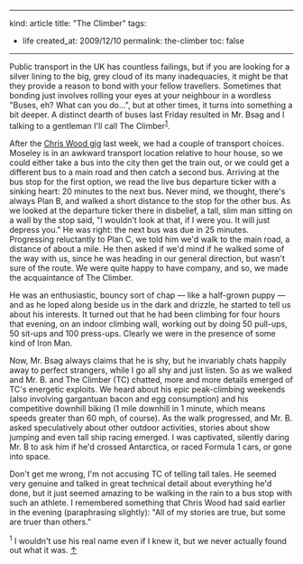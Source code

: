 -----
kind: article
title: "The Climber"
tags:
- life
created_at: 2009/12/10
permalink: the-climber
toc: false
-----

<p>Public transport in the UK has countless failings, but if you are looking for a silver lining to the big, grey cloud of its many inadequacies, it might be that they provide a reason to bond with your fellow travellers. Sometimes that bonding just involves rolling your eyes at your neighbour in a wordless "Buses, eh? What can you do...", but at other times, it turns into something a bit deeper. A distinct dearth of buses last Friday resulted in Mr. Bsag and I talking to a gentleman I'll call The Climber<sup id="r1-101209"><a href="#f1-101209">1</a></sup>.</p>

<p>After the <a href="http://www.rousette.org.uk/blog/archives/chris-wood-gig/">Chris Wood gig</a> last week, we had a couple of transport choices. Moseley is in an awkward transport location relative to hour house, so we could either take a bus into the city then get the train out, or we could get a different bus to a main road and then catch a second bus. Arriving at the bus stop for the first option, we read the live bus departure ticker with a sinking heart: 20 minutes to the next bus. Never mind, we thought, there's always Plan B, and walked a short distance to the stop for the other bus. As we looked at the departure ticker there in disbelief, a tall, slim man sitting on a wall by the stop said, "I wouldn't look at that, if I were you. It will just depress you." He was right: the next bus was due in 25 minutes. Progressing reluctantly to Plan C, we told him we'd walk to the main road, a distance of about a mile. He then asked if we'd mind if he walked some of the way with us, since he was heading in our general direction, but wasn't sure of the route. We were quite happy to have company, and so, we made the acquaintance of The Climber.</p>

<p>He was an enthusiastic, bouncy sort of chap &mdash; like a half-grown puppy &mdash; and as he loped along beside us in the dark and drizzle, he started to tell us about his interests. It turned out that he had been climbing for four hours that evening, on an indoor climbing wall, working out by doing 50 pull-ups, 50 sit-ups and 100 press-ups. Clearly we were in the presence of some kind of Iron Man.</p>

<p>Now, Mr. Bsag always claims that he is shy, but he invariably chats happily away to perfect strangers, while I go all shy and just listen. So as we walked and Mr. B. and The Climber (TC) chatted, more and more details emerged of TC's energetic exploits. We heard about his epic peak-climbing weekends (also involving gargantuan bacon and egg consumption) and his competitive downhill biking (1 mile downhill in 1 minute, which means speeds greater than 60 mph, of course). As the walk progressed, and Mr. B. asked speculatively about other outdoor activities, stories about show jumping and even tall ship racing emerged. I was captivated, silently daring Mr. B to ask him if he'd crossed Antarctica, or raced Formula 1 cars, or gone into space.</p>

<p>Don't get me wrong, I'm not accusing TC of telling tall tales. He seemed very genuine and talked in great technical detail about everything he'd done, but it just seemed amazing to be walking in the rain to a bus stop with such an athlete. I remembered something that Chris Wood had said earlier in the evening (paraphrasing slightly): "All of my stories are true, but some are truer than others."</p>

<p><sup id="f1-101209">1</sup> I wouldn't use his real name even if I knew it, but we never actually found out what it was. <a href="#r1-101209">&uarr;</a></p>



